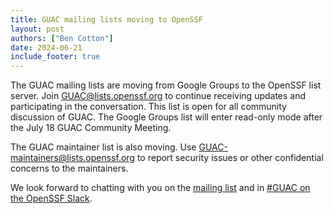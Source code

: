 ```yaml
---
title: GUAC mailing lists moving to OpenSSF
layout: post
authors: ["Ben Cotton"]
date: 2024-06-21
include_footer: true
---
```


The GUAC mailing lists are moving from Google Groups to the OpenSSF list server.
Join [GUAC@lists.openssf.org](https://lists.openssf.org/g/GUAC) to continue receiving updates and participating in the conversation.
This list is open for all community discussion of GUAC.
The Google Groups list will enter read-only mode after the July 18 GUAC Community Meeting.

The GUAC maintainer list is also moving.
Use [GUAC-maintainers@lists.openssf.org](https://lists.openssf.org/g/GUAC-Maintainers) to report security issues or other confidential concerns to the maintainers.

We look forward to chatting with you on the [mailing list](https://lists.openssf.org/g/GUAC) and in [#GUAC on the OpenSSF Slack](https://openssf.slack.com/archives/C03U677QD46).
